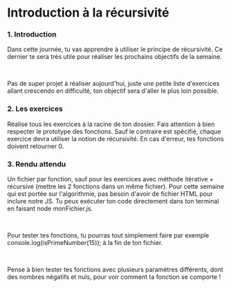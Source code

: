 <h1>Introduction à la récursivité</h1>


<h3>1. Introduction</h3>

<p>Dans cette journée, tu vas apprendre à utiliser le principe de récursivité. Ce dernier te sera très utile pour réaliser les prochains objectifs de la semaine.</p>
<br>
<p>Pas de super projet à réaliser aujourd'hui, juste une petite liste d'exercices allant crescendo en difficulté, ton objectif sera d'aller le plus loin possible.</p>

<h3>2. Les exercices</h3>

<p>Réalise tous les exercices à la racine de ton dossier. Fais attention à bien respecter le prototype des fonctions. Sauf le contraire est spécifié, chaque exercice devra utiliser la notion de récursivité. En cas d'erreur, tes fonctions doivent retourner 0.</p>

<h3>3. Rendu attendu</h3>

<p>Un fichier par fonction, sauf pour les exercices avec méthode itérative + récursive (mettre les 2 fonctions dans un même fichier). Pour cette semaine qui est portée sur l'algorithmie, pas besoin d'avoir de fichier HTML pour inclure notre JS. Tu peux exécuter ton code directement dans ton terminal en faisant node monFichier.js.</p>
<br>
<p>Pour tester tes fonctions, tu pourras tout simplement faire par exemple console.log(isPrimeNumber(15)); à la fin de ton fichier.</p>
<br>
<p>Pense à bien tester tes fonctions avec plusieurs paramètres différents, dont des nombres négatifs et nuls, pour voir comment ta fonction se comporte !</p>